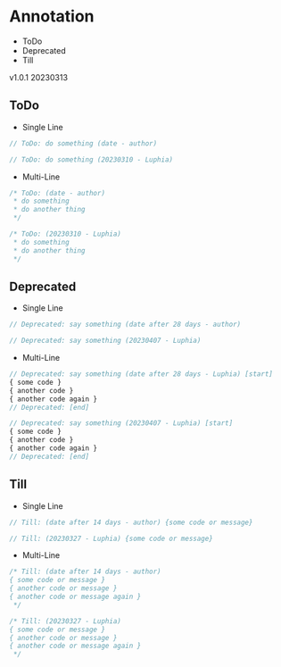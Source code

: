 # Annotation
- ToDo
- Deprecated
- Till

v1.0.1 20230313

## ToDo
- Single Line
```typescript
// ToDo: do something (date - author)
```
```typescript
// ToDo: do something (20230310 - Luphia)
```

- Multi-Line
```typescript
/* ToDo: (date - author)
 * do something
 * do another thing
 */
```
```typescript
/* ToDo: (20230310 - Luphia)
 * do something
 * do another thing
 */
```

## Deprecated
- Single Line
```typescript
// Deprecated: say something (date after 28 days - author)
```
```typescript
// Deprecated: say something (20230407 - Luphia)
```

- Multi-Line
```typescript
// Deprecated: say something (date after 28 days - Luphia) [start]
{ some code }
{ another code }
{ another code again }
// Deprecated: [end]
```
```typescript
// Deprecated: say something (20230407 - Luphia) [start]
{ some code }
{ another code }
{ another code again }
// Deprecated: [end]
```

## Till
- Single Line
```typescript
// Till: (date after 14 days - author) {some code or message}
```
```typescript
// Till: (20230327 - Luphia) {some code or message}
```

- Multi-Line
```typescript
/* Till: (date after 14 days - author)
{ some code or message }
{ another code or message }
{ another code or message again }
 */
```
```typescript
/* Till: (20230327 - Luphia)
{ some code or message }
{ another code or message }
{ another code or message again }
 */
```
